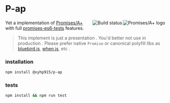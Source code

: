 # P-ap

[<img src="https://promisesaplus.com/assets/logo-small.png" alt="Promises/A+ logo" title="Promises/A+ 1.1 compliant" align="right" />](https://promisesaplus.com)
[<img src="https://travis-ci.org/xyhp915/P-ap.svg?branch=master" alt="Build status" title="Build status" align="right" />](https://travis-ci.org/xyhp915/P-ap)

Yet a implementation of [Promises/A+](http://promises-aplus.github.com/promises-spec/) with full [promises-es6-tests](https://github.com/promises-es6/promises-es6) features.

> This implement is just a presentation . You'd better not use in production .
> Please prefer native `Promise` or canonical polyfill libs as [bluebird.js](https://github.com/petkaantonov/bluebird), [when.js](https://github.com/cujojs/when), etc .


### installation

```bash
npm install @xyhp915/p-ap
```


### tests

```bash
npm install && npm run test
```
